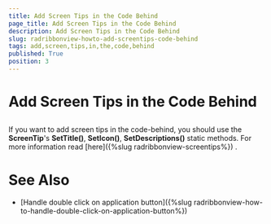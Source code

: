 ```yaml
---
title: Add Screen Tips in the Code Behind
page_title: Add Screen Tips in the Code Behind
description: Add Screen Tips in the Code Behind
slug: radribbonview-howto-add-screentips-code-behind
tags: add,screen,tips,in,the,code,behind
published: True
position: 3
---
```


# Add Screen Tips in the Code Behind



## 

If you want to add screen tips in the code-behind, you should use the __ScreenTip__'s __SetTitle()__, __SetIcon()__, __SetDescriptions()__ static methods. For more information read [here]({%slug radribbonview-screentips%}) .

# See Also

 * [Handle double click on application button]({%slug radribbonview-how-to-handle-double-click-on-application-button%})
